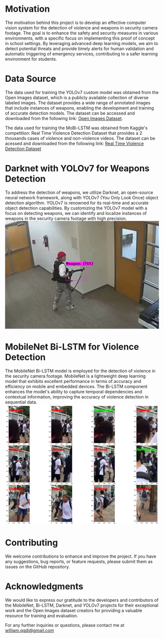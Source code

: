 # Motivation
The motivation behind this project is to develop an effective computer vision system for the detection of violence and weapons in security camera footage. The goal is to enhance the safety and security measures in various environments, with a specific focus on implementing this proof of concept in school settings. By leveraging advanced deep learning models, we aim to detect potential threats and provide timely alerts for human validation and automatic triggering of emergency services, contributing to a safer learning environment for students.

# Data Source
The data used for training the YOLOv7 custom model was obtained from the Open Images dataset, which is a publicly available collection of diverse labeled images. The dataset provides a wide range of annotated images that include instances of weapons, enabling the development and training of accurate detection models. The dataset can be accessed and downloaded from the following link: [Open Images Dataset](https://storage.googleapis.com/openimages/web/index.html).

The data used for training the MoBi-LSTM was obtained from Kaggle's competition: Real Time Violence Detection Dataset that provides a 2 thousands cases of violence and non-violence videos. The dataset can be acessed and downloaded from the following link: [Real Time Violence Detection Dataset](https://www.kaggle.com/datasets/mohamedmustafa/real-life-violence-situations-dataset)

# Darknet with YOLOv7 for Weapons Detection
To address the detection of weapons, we utilize Darknet, an open-source neural network framework, along with YOLOv7 (You Only Look Once) object detection algorithm. YOLOv7 is renowned for its real-time and accurate object detection capabilities. By customizing the YOLOv7 model with a focus on detecting weapons, we can identify and localize instances of weapons in the security camera footage with high precision.
![weapon_detection](weapon_in_video.png)

# MobileNet Bi-LSTM for Violence Detection
The MobileNet Bi-LSTM model is employed for the detection of violence in the security camera footage. MobileNet is a lightweight deep learning model that exhibits excellent performance in terms of accuracy and efficiency on mobile and embedded devices. The Bi-LSTM component enhances the model's ability to capture temporal dependencies and contextual information, improving the accuracy of violence detection in sequential data.
![frame by frame violence detection](fight_frames.png)


# Contributing
We welcome contributions to enhance and improve the project. If you have any suggestions, bug reports, or feature requests, please submit them as issues on the GitHub repository.

# Acknowledgments
We would like to express our gratitude to the developers and contributors of the MobileNet, Bi-LSTM, Darknet, and YOLOv7 projects for their exceptional work and the Open Images dataset creators for providing a valuable resource for training and evaluation.

For any further inquiries or questions, please contact me at william.qgdi@gmail.com
